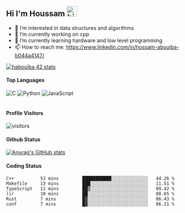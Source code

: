 ## Hi I'm Houssam <img src="https://user-images.githubusercontent.com/1303154/88677602-1635ba80-d120-11ea-84d8-d263ba5fc3c0.gif" width="28px" alt="hi">

- 👀 I’m interested in data structures and algorithms
- 🔭 I’m currently working on cpp
- 🌱 I’m currently learning hardware and low level programming
- 📫 How to reach me: https://www.linkedin.com/in/hossam-abouiba-b044a4147/

[![habouiba 42 stats](https://badge.mediaplus.ma/greenbinary/habouiba)](https://github.com/oakoudad/badge42)

#### Top Languages

![C](https://img.shields.io/badge/c-%2300599C.svg?style=for-the-badge&logo=c&logoColor=white)
![Python](https://img.shields.io/badge/python-%2314354C.svg?style=for-the-badge&logo=python&logoColor=white)
![JavaScript](https://img.shields.io/badge/javascript-%23323330.svg?style=for-the-badge&logo=javascript&logoColor=%23F7DF1E)
<br />
<br />
#### Profile Visitors
![visitors](https://visitor-badge.glitch.me/badge?page_id=project-HOSSAM.project-HOSSAM)

#### Github Status
[![Anurag's GitHub stats](https://github-readme-stats.vercel.app/api?username=0xPride&theme=tokyonight)](https://github.com/anuraghazra/github-readme-stats)

#### Coding Status
<!--START_SECTION:waka-->

```text
C++          53 mins         ███████████░░░░░░░░░░░░░░   44.26 %
Makefile     13 mins         ███░░░░░░░░░░░░░░░░░░░░░░   11.51 %
TypeScript   11 mins         ██▒░░░░░░░░░░░░░░░░░░░░░░   09.42 %
lir          10 mins         ██░░░░░░░░░░░░░░░░░░░░░░░   08.65 %
Rust         7 mins          █▓░░░░░░░░░░░░░░░░░░░░░░░   06.43 %
conf         7 mins          █▓░░░░░░░░░░░░░░░░░░░░░░░   06.21 %
```

<!--END_SECTION:waka-->
